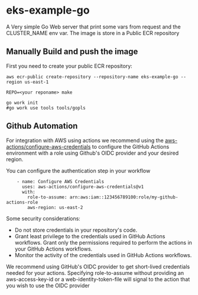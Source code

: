 # eks-example-go

A Very simple Go Web server that print some vars from request and the CLUSTER_NAME env var.
The image is store in a Public ECR repository

## Manually Build and push the image

First you need to create your public ECR repository:

```
aws ecr-public create-repository --repository-name eks-example-go --region us-east-1 
```

```
REPO=<your reponame> make
```

```
go work init
#go work use tools tools/gopls
```


## Github Automation

For integration with AWS using actions we recommend using the [aws-actions/configure-aws-credentials](https://github.com/aws-actions/configure-aws-credentials) to configure the GitHub Actions environment with a role using Github's OIDC provider and your desired region.

You can configure the authentication step in your workflow

```
    - name: Configure AWS Credentials
      uses: aws-actions/configure-aws-credentials@v1
      with:
        role-to-assume: arn:aws:iam::123456789100:role/my-github-actions-role
        aws-region: us-east-2
```        

Some security considerations:

- Do not store credentials in your repository's code.
- Grant least privilege to the credentials used in GitHub Actions workflows. Grant only the permissions required to perform the actions in your GitHub Actions workflows.
- Monitor the activity of the credentials used in GitHub Actions workflows.

We recommend using GitHub's OIDC provider to get short-lived credentials needed for your actions. Specifying role-to-assume without providing an aws-access-key-id or a web-identity-token-file will signal to the action that you wish to use the OIDC provider